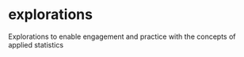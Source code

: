 # explorations
Explorations to enable engagement and practice with the concepts of applied statistics
